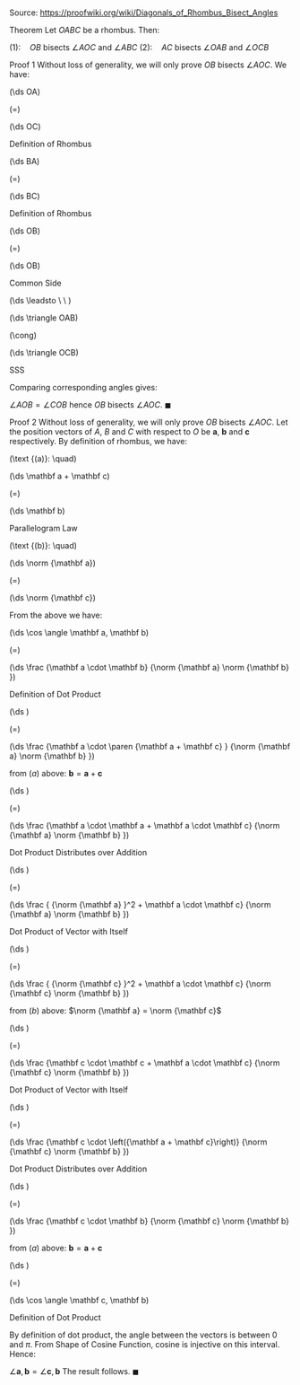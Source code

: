 # 

Source: https://proofwiki.org/wiki/Diagonals_of_Rhombus_Bisect_Angles

Theorem
Let $OABC$ be a rhombus.
Then:

$(1): \quad OB$ bisects $\angle AOC$ and $\angle ABC$
$(2): \quad AC$ bisects $\angle OAB$ and $\angle OCB$



Proof 1
Without loss of generality, we will only prove $OB$ bisects $\angle AOC$.
We have:














\(\ds OA\)

\(=\)







\(\ds OC\)





Definition of Rhombus














\(\ds BA\)

\(=\)







\(\ds BC\)





Definition of Rhombus














\(\ds OB\)

\(=\)







\(\ds OB\)





Common Side








\(\ds \leadsto \ \ \)





\(\ds \triangle OAB\)

\(\cong\)







\(\ds \triangle OCB\)





SSS



Comparing corresponding angles gives:

$\angle AOB = \angle COB$
hence $OB$ bisects $\angle AOC$.
$\blacksquare$


Proof 2
Without loss of generality, we will only prove $OB$ bisects $\angle AOC$.
Let the position vectors of $A$, $B$ and $C$ with respect to $O$ be $\mathbf a$, $\mathbf b$ and $\mathbf c$ respectively.
By definition of rhombus, we have:




\(\text {(a)}: \quad\)









\(\ds \mathbf a + \mathbf c\)

\(=\)







\(\ds \mathbf b\)





Parallelogram Law




\(\text {(b)}: \quad\)









\(\ds \norm {\mathbf a}\)

\(=\)







\(\ds \norm {\mathbf c}\)









From the above we have:














\(\ds \cos \angle \mathbf a, \mathbf b\)

\(=\)







\(\ds \frac {\mathbf a \cdot \mathbf b} {\norm {\mathbf a} \norm {\mathbf b} }\)





Definition of Dot Product














\(\ds \)

\(=\)







\(\ds \frac {\mathbf a \cdot \paren {\mathbf a + \mathbf c} } {\norm {\mathbf a} \norm {\mathbf b} }\)





from $(a)$ above: $\mathbf b = \mathbf a + \mathbf c$














\(\ds \)

\(=\)







\(\ds \frac {\mathbf a \cdot \mathbf a + \mathbf a \cdot \mathbf c} {\norm {\mathbf a} \norm {\mathbf b} }\)





Dot Product Distributes over Addition














\(\ds \)

\(=\)







\(\ds \frac { {\norm {\mathbf a} }^2 + \mathbf a \cdot \mathbf c} {\norm {\mathbf a} \norm {\mathbf b} }\)





Dot Product of Vector with Itself














\(\ds \)

\(=\)







\(\ds \frac { {\norm {\mathbf c} }^2 + \mathbf a \cdot \mathbf c} {\norm {\mathbf c} \norm {\mathbf b} }\)





from $(b)$ above: $\norm {\mathbf a} = \norm {\mathbf c}$














\(\ds \)

\(=\)







\(\ds \frac {\mathbf c \cdot \mathbf c + \mathbf a \cdot \mathbf c} {\norm {\mathbf c} \norm {\mathbf b} }\)





Dot Product of Vector with Itself














\(\ds \)

\(=\)







\(\ds \frac {\mathbf c \cdot \left({\mathbf a + \mathbf c}\right)} {\norm {\mathbf c} \norm {\mathbf b} }\)





Dot Product Distributes over Addition














\(\ds \)

\(=\)







\(\ds \frac {\mathbf c \cdot \mathbf b} {\norm {\mathbf c} \norm {\mathbf b} }\)





from $(a)$ above: $\mathbf b = \mathbf a + \mathbf c$














\(\ds \)

\(=\)







\(\ds \cos \angle \mathbf c, \mathbf b\)





Definition of Dot Product



By definition of dot product, the angle between the vectors is between $0$ and $\pi$.
From Shape of Cosine Function, cosine is injective on this interval.
Hence:

$\angle \mathbf a, \mathbf b = \angle \mathbf c, \mathbf b$
The result follows.
$\blacksquare$






